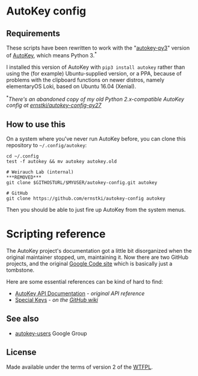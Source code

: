 # AutoKey config

## Requirements

These scripts have been rewritten to work with the "[autokey-py3][akpy3]"
version of [AutoKey][wp], which means Python 3.<sup>\*</sup>

I installed this version of AutoKey with `pip3 install autokey` rather than
using the (for example) Ubuntu-supplied version, or a PPA, because of problems
with the clipboard functions on newer distros, namely elementaryOS Loki, based
on Ubuntu 16.04 (Xenial).

<sup>\*</sup>_There's an abandoned copy of my old Python 2.x-compatible AutoKey
config at [ernstki/autokey-config-py27][akcpy27]_


## How to use this

On a system where you've never run AutoKey before, you can clone this
repository to `~/.config/autokey`:

    cd ~/.config
    test -f autokey && mv autokey autokey.old
    
    # Weirauch Lab (internal)
    ***REMOVED***
    git clone $GITHOSTURL/$MYUSER/autokey-config.git autokey

    # GitHub
    git clone https://github.com/ernstki/autokey-config autokey

Then you should be able to just fire up AutoKey from the system menus.


# Scripting reference
The AutoKey project's documentation got a little bit disorganized when the
original maintainer stopped, um, maintaining it. Now there are two GitHub
projects, and the original [Google Code site][gc] which is basically just a
tombstone.

Here are some essential references can be kind of hard to find:

* [AutoKey API Documentation][api] - _original API reference_
* [Special Keys][keys] - _on the [GitHub wiki][wiki]_


## See also

* [autokey-users][gg] Google Group


## License

Made available under the terms of version 2 of the [WTFPL][].


[akpy3]: https://github.com/autokey-py3/autokey
[wp]: https://en.wikipedia.org/wiki/AutoKey
[akcpy27]: https://github.com/ernstki/autokey-config-py27
[gc]: https://code.google.com/archive/p/autokey/
[api]: https://autokey-py3.github.io/index.html
[keys]: https://github.com/autokey-py3/autokey/wiki/Special-Keys
[gg]: https://groups.google.com/forum/#!forum/autokey-users
[wiki]: https://github.com/autokey-py3/autokey/wiki
[wtfpl]: http://www.wtfpl.net/txt/copying/
